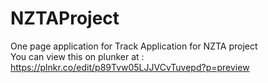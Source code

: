 # NZTAProject
One page application for Track Application for NZTA project<br>
You can view this on plunker at : https://plnkr.co/edit/p89Tvw05LJJVCvTuvepd?p=preview
